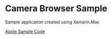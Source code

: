 # Camera Browser Sample
Sample application created using Xamarin.Mac

[Apple Sample Code](https://developer.apple.com/library/archive/samplecode/CameraBrowser/Introduction/Intro.html#//apple_ref/doc/uid/DTS40007761-Intro-DontLinkElementID_2)
